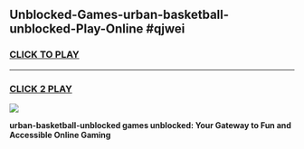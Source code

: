 
## Unblocked-Games-urban-basketball-unblocked-Play-Online #qjwei
<h3>
<a href="https://news.freeplayer.one?title=urban-basketball-unblocked&ref=3">CLICK TO PLAY</a></h3>
<hr>

<h3>
<a href="https://news.freeplayer.one?title=urban-basketball-unblocked&ref=3">CLICK 2 PLAY</a>
  
</h3>

<a href="https://news.freeplayer.one?title=urban-basketball-unblocked&ref=3"><img src="https://clearcache.store/games.png"></a>


**urban-basketball-unblocked games unblocked: Your Gateway to Fun and Accessible Online Gaming**

